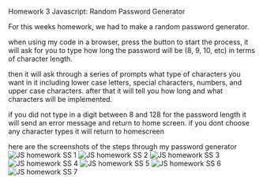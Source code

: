 Homework 3 Javascript: Random Password Generator

For this weeks homework, we had to make a random password generator.

when using my code in a browser, press the button to start the process, it will ask for you to type how long the password will be (8, 9, 10, etc) in terms of character length.

then it will ask through a series of prompts what type of characters you want in it including lower case letters, special characters, numbers, and upper case characters. after that it will tell you how long and what characters will be implemented.

if you did  not type in a digit between 8 and 128 for the password length it will send an error message and return to home screen. if you dont choose any character types it will return to homescreen

here are the screenshots of the steps through my password generator
![JS homework SS 1](https://user-images.githubusercontent.com/69176601/96354042-b7704500-106d-11eb-8364-802b104db979.jpg)
![JS homework SS 2](https://user-images.githubusercontent.com/69176601/96354044-b9d29f00-106d-11eb-989c-764cf2e8da16.jpg)
![JS homework SS 3](https://user-images.githubusercontent.com/69176601/96354045-bb9c6280-106d-11eb-9418-5a847fad3dc5.jpg)
![JS homework SS 4](https://user-images.githubusercontent.com/69176601/96354046-bd662600-106d-11eb-844c-01ccb5c0043e.jpg)
![JS homework SS 5](https://user-images.githubusercontent.com/69176601/96354047-be975300-106d-11eb-8028-9ea77ff8a91e.jpg)
![JS homework SS 6](https://user-images.githubusercontent.com/69176601/96354050-bfc88000-106d-11eb-96ae-5c09a5a01c92.jpg)
![JS homework SS 7](https://user-images.githubusercontent.com/69176601/96354053-c0f9ad00-106d-11eb-83c2-cbe6a9175e7b.jpg)
